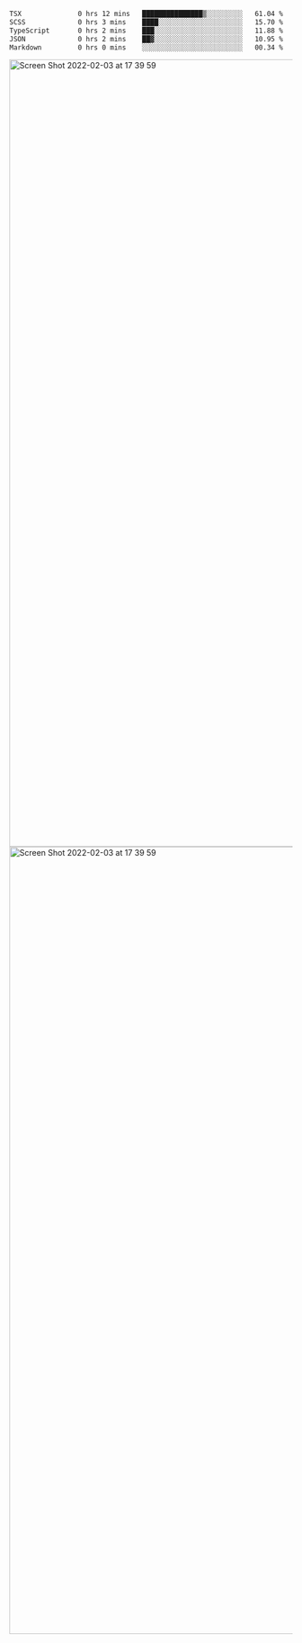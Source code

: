 <!--START_SECTION:waka-->

```txt
TSX              0 hrs 12 mins   ███████████████▒░░░░░░░░░   61.04 %
SCSS             0 hrs 3 mins    ████░░░░░░░░░░░░░░░░░░░░░   15.70 %
TypeScript       0 hrs 2 mins    ███░░░░░░░░░░░░░░░░░░░░░░   11.88 %
JSON             0 hrs 2 mins    ██▓░░░░░░░░░░░░░░░░░░░░░░   10.95 %
Markdown         0 hrs 0 mins    ░░░░░░░░░░░░░░░░░░░░░░░░░   00.34 %
```

<!--END_SECTION:waka-->

<img width="1400" alt="Screen Shot 2022-02-03 at 17 39 59" src="https://user-images.githubusercontent.com/45716542/152387304-f2b60485-53a6-4f4b-a818-5cefb1b0c0ae.png">
<img width="1400" alt="Screen Shot 2022-02-03 at 17 39 59" src="https://user-images.githubusercontent.com/45716542/152387273-ea5cdf21-2a45-44da-8bef-00c1763b1d42.png">
